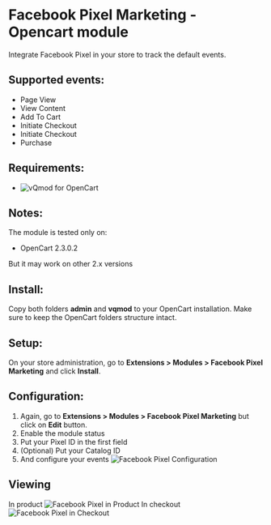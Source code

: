 Facebook Pixel Marketing - Opencart module
===============

Integrate Facebook Pixel in your store to track the default events.

## Supported events:
* Page View
* View Content
* Add To Cart
* Initiate Checkout
* Initiate Checkout
* Purchase

## Requirements:
* ![vQmod for OpenCart](https://github.com/vqmod/vqmod/releases)

## Notes:
The module is tested only on:

* OpenCart 2.3.0.2

But it may work on other 2.x versions

## Install:
Copy both folders **admin** and **vqmod** to your OpenCart installation. Make sure to keep the OpenCart folders structure intact.

## Setup:
On your store administration, go to **Extensions > Modules > Facebook Pixel Marketing** and click **Install**.

## Configuration:
1. Again, go to **Extensions > Modules > Facebook Pixel Marketing** but click on **Edit** button.
2. Enable the module status
3. Put your Pixel ID in the first field
4. (Optional) Put your Catalog ID
5. And configure your events
![Facebook Pixel Configuration](https://image.ibb.co/hCt2Uy/facebook_pixel_marketing_oc.jpg)

## Viewing
In product
![Facebook Pixel in Product](https://image.ibb.co/ciS49y/facebook_pixel_product.jpg)
In checkout
![Facebook Pixel in Checkout](https://image.ibb.co/kdq2wd/facebook_pixel_checkout.jpg)